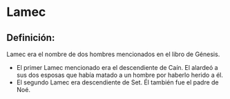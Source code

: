 # Lamec

## Definición: 

Lamec era el nombre de dos hombres mencionados en el libro de Génesis.

* El primer Lamec mencionado era el descendiente de Caín.  El alardeó a sus dos esposas que había matado a un hombre por haberlo herido a él.
* El segundo Lamec era descendiente de Set.  Él también fue el padre de Noé.

